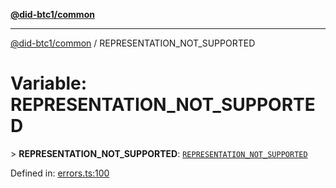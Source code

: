 [**@did-btc1/common**](../README.md)

***

[@did-btc1/common](../globals.md) / REPRESENTATION\_NOT\_SUPPORTED

# Variable: REPRESENTATION\_NOT\_SUPPORTED

&gt; **REPRESENTATION\_NOT\_SUPPORTED**: [`REPRESENTATION_NOT_SUPPORTED`](../enumerations/Btc1ErrorCode.md#representation_not_supported)

Defined in: [errors.ts:100](https://github.com/dcdpr/did-btc1-js/blob/4ab6f9915d95beed9bc633644c9db1539395f512/packages/common/src/errors.ts#L100)
